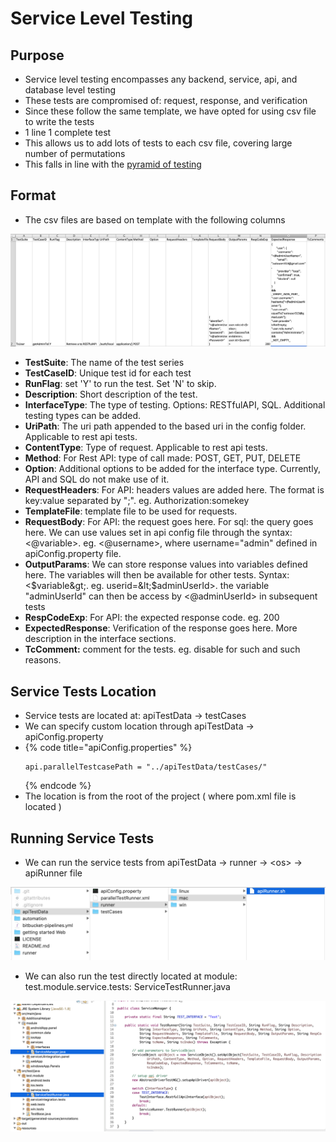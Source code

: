 # Service Level Testing

## Purpose

* Service level testing encompasses any backend, service, api, and database level testing
* These tests are compromised of: request, response, and verification
* Since these follow the same template, we have opted for using csv file to write the tests
* 1 line 1 complete test 
* This allows us to add lots of tests to each csv file, covering large number of permutations
* This falls in line with the [pyramid of testing](https://app.gitbook.com/@ehsan-matean/s/autonomx/testing-tips/pyramid-of-testing)

## Format

* The csv files are based on template with the following columns

![](../.gitbook/assets/image%20%2840%29.png)

* **TestSuite**: The name of the test series
* **TestCaseID**: Unique test id for each test
* **RunFlag**: set 'Y' to run the test. Set 'N' to skip.
* **Description**: Short description of the test.
* **InterfaceType**: The type of testing. Options: RESTfulAPI, SQL. Additional testing types can be added.
* **UriPath**: The uri path appended to the based uri in the config folder. Applicable to rest api tests.
* **ContentType**: Type of request. Applicable to rest api tests.
* **Method**: For Rest API: type of call made: POST, GET, PUT, DELETE
* **Option**: Additional options to be added for the interface type. Currently, API and SQL do not make use of it.
* **RequestHeaders**: For API: headers values are added here. The format is key:value separated by ";". eg. Authorization:somekey
* **TemplateFile**: template file to be used for requests. 
* **RequestBody**: For API: the request goes here. For sql: the query goes here. We can use values set in api config file through the syntax: &lt;@variable&gt;. eg. &lt;@username&gt;, where username="admin" defined in apiConfig.property file.
* **OutputParams**: We can store response values into variables defined here. The variables will then be available for other tests. Syntax: &lt;$variable&gt;. eg. userid=&lt;$adminUserId&gt;. the variable "adminUserId" can then be access by &lt;@adminUserId&gt; in subsequent tests
* **RespCodeExp**: For API: the expected response code. eg. 200
* **ExpectedResponse**: Verification of the response goes here. More description in the interface sections.
* **TcComment:** comment for the tests. eg. disable for such and such reasons.

## Service Tests Location

* Service tests are located at: apiTestData -&gt; testCases
* We can specify custom location through apiTestData -&gt; apiConfig.property 
* {% code title="apiConfig.properties" %}
  ```text
  api.parallelTestcasePath = "../apiTestData/testCases/"
  ```
  {% endcode %}
* The location is from the root of the project \( where pom.xml file is located \)

## Running Service Tests

* We can run the service tests from apiTestData -&gt; runner -&gt; &lt;os&gt; -&gt; apiRunner file

![](../.gitbook/assets/image%20%2810%29.png)

* We can also run the test directly located at module: test.module.service.tests: ServiceTestRunner.java

![](../.gitbook/assets/image%20%2848%29.png)



